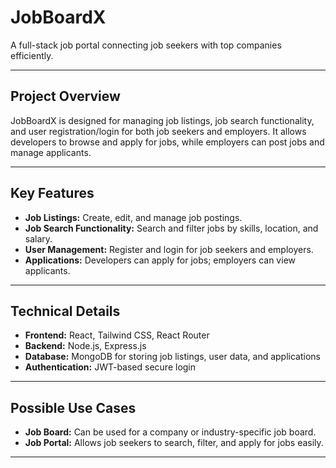 # JobBoardX

A full-stack job portal connecting job seekers with top companies efficiently.

---

## Project Overview

JobBoardX is designed for managing job listings, job search functionality, and user registration/login for both job seekers and employers. It allows developers to browse and apply for jobs, while employers can post jobs and manage applicants.

---

## Key Features

- **Job Listings:** Create, edit, and manage job postings.
- **Job Search Functionality:** Search and filter jobs by skills, location, and salary.
- **User Management:** Register and login for job seekers and employers.
- **Applications:** Developers can apply for jobs; employers can view applicants.

---

## Technical Details

- **Frontend:** React, Tailwind CSS, React Router
- **Backend:** Node.js, Express.js
- **Database:** MongoDB for storing job listings, user data, and applications
- **Authentication:** JWT-based secure login

---

## Possible Use Cases

- **Job Board:** Can be used for a company or industry-specific job board.
- **Job Portal:** Allows job seekers to search, filter, and apply for jobs easily.

---

